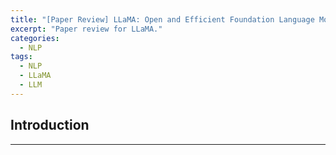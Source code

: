 ```yaml
---
title: "[Paper Review] LLaMA: Open and Efficient Foundation Language Models"
excerpt: "Paper review for LLaMA."
categories:
  - NLP
tags:
  - NLP
  - LLaMA
  - LLM
---
```


## Introduction

***